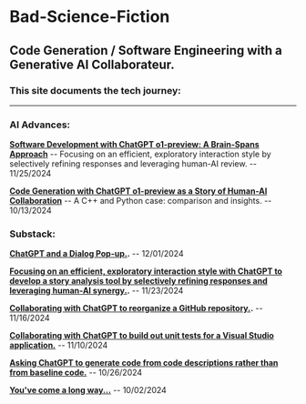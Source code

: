 # Bad-Science-Fiction

## Code Generation / Software Engineering with a Generative AI Collaborateur.
### This site documents the tech journey:

***
### AI Advances:

**[Software Development with ChatGPT o1-preview: A Brain-Spans Approach](https://medium.com/ai-advances/software-development-with-chatgpt-o1-preview-a-brain-spans-approach-99d6142d7193)**
-- Focusing on an efficient, exploratory interaction style by selectively refining responses and leveraging human-AI review.
-- 11/25/2024


**[Code Generation with ChatGPT o1-preview as a Story of Human-AI Collaboration](https://medium.com/ai-advances/code-generation-with-chatgpt-o1-preview-as-a-story-of-human-ai-collaboration-c80ecd9737ec)**
-- A C++ and Python case: comparison and insights.
-- 10/13/2024

### Substack:

**[ChatGPT and a Dialog Pop-up.](https://natecombs.substack.com/p/chatgpt-and-a-dialog-pop-up).**
-- 12/01/2024

**[Focusing on an efficient, exploratory interaction style with ChatGPT to develop a story analysis tool by selectively refining responses and leveraging human-AI synergy.](https://natecombs.substack.com/p/software-development-with-chatgpt-d2c).**
-- 11/23/2024

**[Collaborating with ChatGPT to reorganize a GitHub repository.](https://natecombs.substack.com/p/software-development-with-chatgpt-6d4).**
-- 11/16/2024

**[Collaborating with ChatGPT to build out unit tests for a Visual Studio application.](https://natecombs.substack.com/p/software-development-with-chatgpt)**
-- 11/10/2024

**[Asking ChatGPT to generate code from code descriptions rather than from baseline code.](https://substack.com/home/post/p-150756144)**
-- 10/26/2024

**[You've come a long way...](https://natecombs.substack.com/p/thoughts-about-chatgpt-o1-preview)**
-- 10/02/2024




